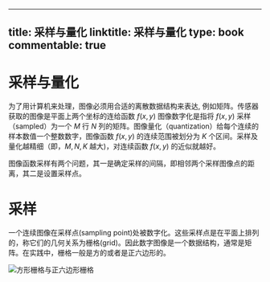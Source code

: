 
---
title: 采样与量化
linktitle: 采样与量化
type: book
commentable: true
---

# 采样与量化

为了用计算机来处理，图像必须用合适的离散数据结构来表达, 例如矩阵。传感器获取的图像是平面上两个坐标的连给函数 $f(x, y)$ 图像数字化是指将 $f(x, y)$ 采样（sampled）为一个 $M$ 行 $N$ 列的矩阵。图像量化（quantization）给每个连续的样本数值一个整数数字，图像函数 $f(x, y)$ 的连续范围被划分为 $K$ 个区间。采样及量化越精细（即，$M, N, K$ 越大)，对连续函数 $f(x, y)$ 的近似就越好。

图像函数采样有两个问题，其一是确定采样的间隔，即相邻两个采样图像点的距离，其二是设置采样点。

# 采样

一个连续图像在采样点(sampling point)处被数字化。这些采样点是在平面上排列的，称它们的几何关系为栅格(grid)。因此数字图像是一个数据结构，通常是矩阵。在实践中，栅格一般是方的或者是正六边形的。

![方形栅格与正六边形栅格](https://s1.ax1x.com/2020/11/05/B2w55Q.png)

    